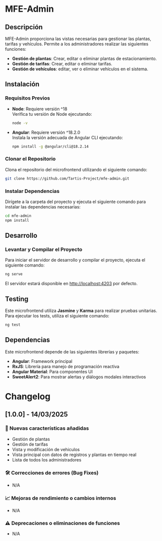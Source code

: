 # MFE-Admin

## Descripción
MFE-Admin proporciona las vistas necesarias para gestionar las plantas, tarifas y vehículos. Permite a los administradores realizar las siguientes funciones:
- **Gestión de plantas**: Crear, editar o eliminar plantas de estacionamiento.
- **Gestión de tarifas**: Crear, editar o eliminar tarifas.
- **Gestión de vehículos**: editar, ver o eliminar vehículos en el sistema.

## Instalación

### Requisitos Previos
- **Node**: Requiere versión ^18  
  Verifica tu versión de Node ejecutando:  
  ```bash
  node -v
  ```
- **Angular**: Requiere versión ^18.2.0  
  Instala la versión adecuada de Angular CLI ejecutando:  
  ```bash
  npm install -g @angular/cli@18.2.14
  ```

### Clonar el Repositorio
Clona el repositorio del microfrontend utilizando el siguiente comando:  
```bash
git clone https://github.com/Tartis-Project/mfe-admin.git
```

### Instalar Dependencias
Dirígete a la carpeta del proyecto y ejecuta el siguiente comando para instalar las dependencias necesarias:  
```bash
cd mfe-admin
npm install
```

## Desarrollo

### Levantar y Compilar el Proyecto
Para iniciar el servidor de desarrollo y compilar el proyecto, ejecuta el siguiente comando:  
```bash
ng serve
```

El servidor estará disponible en [http://localhost:4203](http://localhost:4203) por defecto.

## Testing
Este microfrontend utiliza **Jasmine** y **Karma** para realizar pruebas unitarias. Para ejecutar los tests, utiliza el siguiente comando:  
```bash
ng test
```

## Dependencias
Este microfrontend depende de las siguientes librerías y paquetes:

- **Angular**: Framework principal
- **RxJS**: Librería para manejo de programación reactiva
- **Angular Material**: Para componentes UI
- **SweetAlert2**: Para mostrar alertas y diálogos modales interactivos

# Changelog

## [1.0.0] - 14/03/2025

### 🚀 Nuevas características añadidas
- Gestión de plantas
- Gestión de tarifas
- Vista y modificación de vehiculos
- Vista principal con datos de registros y plantas en tiempo real
- Lista de todos los administradores

### 🛠 Correcciones de errores (Bug Fixes)
- N/A

### 📈 Mejoras de rendimiento o cambios internos
- N/A

### ⚠️ Deprecaciones o eliminaciones de funciones
- N/A
